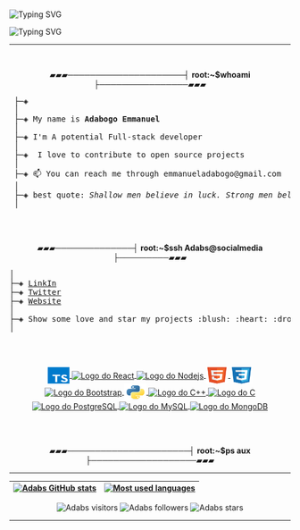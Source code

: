 
<br>

![Typing SVG](https://readme-typing-svg.herokuapp.com/?color=3da37a&size=35&center=true&vCenter=true&width=1000&lines=Hi+there+!;Thanks+for+visiting;Don't+forget+to+follow+for+a+quick+follow+back )


![Typing SVG](https://readme-typing-svg.herokuapp.com/?color=3da37a&size=35&center=true&vCenter=true&width=1000&lines=Hi,+I'm+Jefferson;I'm+from+Brazil;I'm+a+Full+Stack+Developer;Be+Welcome!+ツ)

-----------------

<br>
<p align="center">      ▰▰▰─────────────────────┤ <strong>root:~$whoami</strong> ├────────────────▰▰▰  </p>
<pre>
 ├─◈
 │   
 ├─◈ My name is <strong>Adabogo Emmanuel</strong>
 │   
 ├─◈ I'm A potential Full-stack developer
 │
 ├─◈  I love to contribute to open source projects
 │
 ├─◈ 📫 You can reach me through emmanueladabogo@gmail.com 
 │   
 ├─◈ best quote: <em>Shallow men believe in luck. Strong men believe in cause and effect.</em> -Ralph Waldo Emerson
 │
</pre>

<br>
<br>
<p align="center">        ▰▰▰──────────────┤ <strong>root:~$ssh Adabs@socialmedia</strong> ├─────────▰▰▰ </p>
<pre>
│
├─◈ <a href="https://www.linkedin.com/in/adabogo-emmanuel-89a213216/">LinkIn</a>
├─◈ <a href="https://www.twitter.com/Emeritus_adabs/">Twitter</a>
├─◈ <a href="https://www.Adabs-hub.github.io/me/">Website</a>
│
├─◈ Show some love and star my projects :blush: :heart: :droplet:
│ 
</pre>
<br>
<br>
<div style="display: inline_block">
  <p align="center">
    <a href="#">
      <img align="center" alt="Logo do TypeScript" height="30" width="40" title="TypeScript" src="https://raw.githubusercontent.com/devicons/devicon/master/icons/typescript/typescript-plain.svg">
    </a>
    <a href="#">
      <img align="center" alt="Logo do React" height="30" width="40" title="React" src="https://cdn.jsdelivr.net/gh/devicons/devicon/icons/react/react-original.svg">
    </a>
    <a href="#">
      <img align="center" alt="Logo do Nodejs" height="30" width="40" title="Nodejs" src="https://cdn.jsdelivr.net/gh/devicons/devicon/icons/nodejs/nodejs-original.svg">
    </a>
    <a href="#">
      <img align="center" alt="Logo do HTML5" height="30" width="40" title="HTML5" src="https://raw.githubusercontent.com/devicons/devicon/master/icons/html5/html5-original.svg">
    </a>
    <a href="#">
      <img align="center" alt="Logo do CSS3" height="30" width="40" title="CSS3" src="https://raw.githubusercontent.com/devicons/devicon/master/icons/css3/css3-original.svg">
    </a>
    <a href="#">
      <img align="center" alt="Logo do Bootstrap" height="30" width="40" title="Bootstrap" src="https://cdn.jsdelivr.net/gh/devicons/devicon/icons/bootstrap/bootstrap-original.svg">
    </a>
    <a href="#">
      <img align="center" alt="Logo do Python" height="30" width="40" title="Python" src="https://raw.githubusercontent.com/devicons/devicon/master/icons/python/python-original.svg">
    </a>
    <a href="#">
      <img align="center" alt="Logo do C++" height="30" width="40" title="C++" src="https://cdn.jsdelivr.net/gh/devicons/devicon/icons/cplusplus/cplusplus-original.svg">
    </a>
    <a href="#">
      <img align="center" alt="Logo do C" height="30" width="40" title="C" src="https://cdn.jsdelivr.net/gh/devicons/devicon/icons/c/c-original.svg">
    </a>
    <a href="#">
      <img align="center" alt="Logo do PostgreSQL" height="30" width="40" title="PostgreSQL" src="https://cdn.jsdelivr.net/gh/devicons/devicon/icons/postgresql/postgresql-original.svg">
    </a>
    <a href="#">
      <img align="center" alt="Logo do MySQL" height="30" width="40" title="MySQL" src="https://cdn.jsdelivr.net/gh/devicons/devicon/icons/mysql/mysql-original.svg"> 
    </a>
    <a href="#">
      <img align="center" alt="Logo do MongoDB" height="30" width="40" title="MongoDB" src="https://cdn.jsdelivr.net/gh/devicons/devicon/icons/mongodb/mongodb-original.svg">
    </a>
  </p>
</div>

<br>
<br>
<p align="center">      ▰▰▰──────────────────────┤ <strong>root:~$ps aux</strong> ├───────────────────▰▰▰  </p>

---------------

| [![Adabs GitHub stats](https://github-readme-stats.vercel.app/api?username=adabs-hub&count_private=true&show_icons=true&hide=issues&hide_border=true&theme=jolly)](https://github.com/adabs-hub?tab=repositories) | [![Most used languages](https://github-readme-stats.vercel.app/api/top-langs/?username=adabs-hub&layout=compact&hide_border=true&theme=jolly)](https://github.com/adabs-hub?tab=repositories) |
|:-:|:-:|

<p align="center">
	<img alt="Adabs visitors" src="https://komarev.com/ghpvc/?username=adabs-hub&color=8c36db&style=flat&label=visitors" />
	<img alt="Adabs followers" src="https://img.shields.io/github/followers/adabs-hub?color=blueviolet" />
	<img alt="Adabs stars" src="https://img.shields.io/github/stars/adabs-hub?color=blueviolet" />
</p>


----------------------

